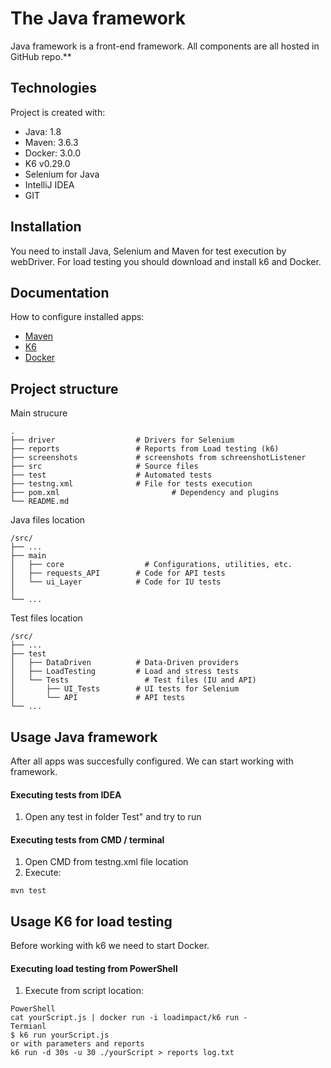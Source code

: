 # The Java framework

Java framework is a front-end framework. All components are
all hosted in GitHub repo.**

## Technologies
Project is created with:
* Java: 1.8
* Maven: 3.6.3
* Docker: 3.0.0
* K6 v0.29.0
* Selenium for Java
* IntelliJ IDEA 
* GIT

## Installation

You need to install Java, Selenium and Maven for test execution by webDriver.
For load testing you should download and install k6 and Docker.

## Documentation
How to configure installed apps:
- [Maven](https://maven.apache.org/) 
- [K6](https://k6.io/docs/getting-started/running-k6)
- [Docker](https://docs.docker.com/get-docker/)

## Project structure

Main strucure

```
.
├── driver                  # Drivers for Selenium
├── reports                 # Reports from Load testing (k6)
├── screenshots             # screenshots from schreenshotListener
├── src                     # Source files
├── test                    # Automated tests
├── testng.xml              # File for tests execution
├── pom.xml					        # Dependency and plugins
└── README.md

```

Java files location

```
/src/
├── ...
├── main                    
│   ├── core          		  # Configurations, utilities, etc.
│   ├── requests_API        # Code for API tests
│   └── ui_Layer            # Code for IU tests
│                   
└── ...
```

Test files location

```
/src/
├── ...
├── test                    
│   ├── DataDriven          # Data-Driven providers
│   ├── LoadTesting         # Load and stress tests
│   └── Tests            	  # Test files (IU and API)
│       ├── UI_Tests        # UI tests for Selenium
│       └── API             # API tests
└── ...
```

## Usage Java framework
After all apps was succesfully configured. We can start working with framework.
#### Executing tests from IDEA 
   1. Open any test in folder Test" and try to run
#### Executing tests from CMD / terminal
   1. Open CMD from testng.xml file location
   2. Execute:
   ```
   mvn test
   ```
## Usage K6 for load testing
Before working with k6 we need to start Docker.
#### Executing load testing from PowerShell
   1. Execute from script location:
```
PowerShell
cat yourScript.js | docker run -i loadimpact/k6 run -
Termianl
$ k6 run yourScript.js
or with parameters and reports
k6 run -d 30s -u 30 ./yourScript > reports log.txt
```
